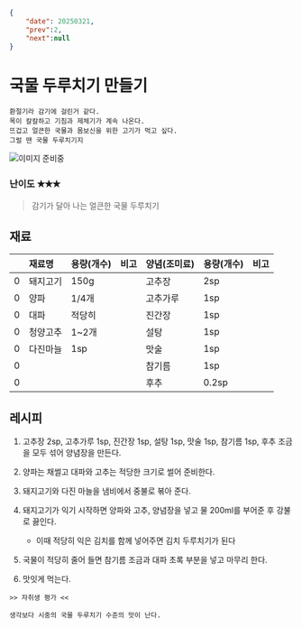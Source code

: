 ```json
{
    "date": 20250321,
    "prev":2,
    "next":null
}
```
# 국물 두루치기 만들기

```
환절기라 감기에 걸린거 같다.
목이 칼칼하고 기침과 제체기가 계속 나온다.
뜨겁고 얼큰한 국물과 몸보신을 위한 고기가 먹고 싶다.
그럴 땐 국물 두루치기지
```

![이미지 준비중](<../../_assets/img/이미지 준비중.png>)

### 난이도 ✭✭✭
> 감기가 달아 나는 얼큰한 국물 두루치기


## 재료
||재료명|용량(개수)|비고|양념(조미료)|용량(개수)|비고|
|:-:|:--|:--|:--|:--|:--|:--|
|0|돼지고기|150g||고추장|2sp||
|0|양파|1/4개||고추가루|1sp||
|0|대파|적당히||진간장|1sp||
|0|청양고추|1~2개||설탕|1sp||
|0|다진마늘|1sp||맛술|1sp||
|0||||참기름|1sp||
|0||||후추|0.2sp||


## 레시피
1. 고추장 2sp, 고추가루 1sp, 진간장 1sp, 설탕 1sp, 맛술 1sp, 참기름 1sp, 후추 조금을 모두 섞어 양념장을 만든다.

1. 양파는 채썰고 대파와 고추는 적당한 크기로 썰어 준비한다.

1. 돼지고기와 다진 마늘을 냄비에서 중불로 볶아 준다. 

1. 돼지고기가 익기 시작하면 양파와 고추, 양념장을 넣고 물 200ml를 부어준 후 강불로 끓인다.
    - 이때 적당히 익은 김치를 함께 넣어주면 김치 두루치기가 된다

1. 국물이 적당히 줄어 들면 참기름 조금과 대파 초록 부분을 넣고 마무리 한다.

1. 맛잇게 먹는다.


~~~
>> 자취생 평가 <<

생각보다 시중의 국물 두루치기 수준의 맛이 난다.
~~~